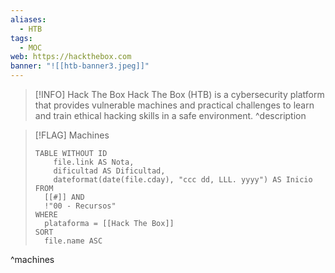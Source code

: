 ```yaml
---
aliases:
  - HTB
tags:
  - MOC
web: https://hackthebox.com
banner: "![[htb-banner3.jpeg]]"
---
```

> [!INFO] Hack The Box
> Hack The Box (HTB) is a cybersecurity platform that provides vulnerable machines and practical challenges to learn and train ethical hacking skills in a safe environment.
^description

> [!FLAG] Machines
> 
> ```dataview
> TABLE WITHOUT ID
>     file.link AS Nota,
>     dificultad AS Dificultad,
>     dateformat(date(file.cday), "ccc dd, LLL. yyyy") AS Inicio
> FROM
> 	[[#]] AND
> 	!"00 - Recursos"
> WHERE
> 	plataforma = [[Hack The Box]]
> SORT
> 	file.name ASC
> ```
^machines
